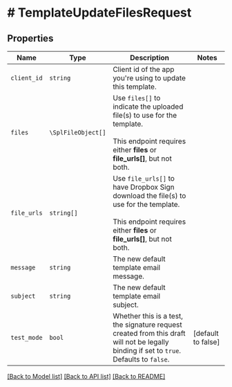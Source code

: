 # # TemplateUpdateFilesRequest



## Properties

Name | Type | Description | Notes
------------ | ------------- | ------------- | -------------
| `client_id` | ```string``` |  Client id of the app you&#39;re using to update this template.  |  |
| `files` | ```\SplFileObject[]``` |  Use `files[]` to indicate the uploaded file(s) to use for the template.<br><br>This endpoint requires either **files** or **file_urls[]**, but not both.  |  |
| `file_urls` | ```string[]``` |  Use `file_urls[]` to have Dropbox Sign download the file(s) to use for the template.<br><br>This endpoint requires either **files** or **file_urls[]**, but not both.  |  |
| `message` | ```string``` |  The new default template email message.  |  |
| `subject` | ```string``` |  The new default template email subject.  |  |
| `test_mode` | ```bool``` |  Whether this is a test, the signature request created from this draft will not be legally binding if set to `true`. Defaults to `false`.  |  [default to false] |

[[Back to Model list]](../../README.md#models) [[Back to API list]](../../README.md#endpoints) [[Back to README]](../../README.md)
